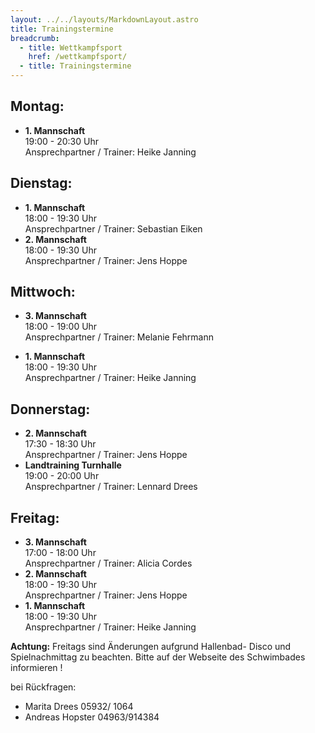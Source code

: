 ```yaml
---
layout: ../../layouts/MarkdownLayout.astro
title: Trainingstermine
breadcrumb:
  - title: Wettkampfsport
    href: /wettkampfsport/
  - title: Trainingstermine
---
```


## Montag:

- **1\. Mannschaft**<br>
  19:00 - 20:30 Uhr<br>
  Ansprechpartner / Trainer: Heike Janning<br>

## Dienstag:

- **1\. Mannschaft**<br>
  18:00 - 19:30 Uhr<br>
  Ansprechpartner / Trainer: Sebastian Eiken<br>
- **2\. Mannschaft**<br>
  18:00 - 19:30 Uhr<br>
  Ansprechpartner / Trainer: Jens Hoppe<br>

## Mittwoch:

- **3\. Mannschaft**<br>
  18:00 - 19:00 Uhr<br>
  Ansprechpartner / Trainer: Melanie Fehrmann<br>

- **1\. Mannschaft**<br>
  18:00 - 19:30 Uhr<br>
  Ansprechpartner / Trainer: Heike Janning<br>

## Donnerstag:

- **2\. Mannschaft**<br>
  17:30 - 18:30 Uhr<br>
  Ansprechpartner / Trainer: Jens Hoppe<br>
- **Landtraining Turnhalle**<br>
  19:00 - 20:00 Uhr<br>
  Ansprechpartner / Trainer: Lennard Drees<br>

## Freitag:

- **3\. Mannschaft**<br>
  17:00 - 18:00 Uhr<br>
  Ansprechpartner / Trainer: Alicia Cordes<br>
- **2\. Mannschaft**<br>
  18:00 - 19:30 Uhr<br>
  Ansprechpartner / Trainer: Jens Hoppe<br>
- **1\. Mannschaft**<br>
  18:00 - 19:30 Uhr<br>
  Ansprechpartner / Trainer: Heike Janning<br>

**Achtung:** Freitags sind Änderungen aufgrund Hallenbad- Disco und Spielnachmittag zu beachten. Bitte auf der Webseite des Schwimbades informieren !

bei Rückfragen:<br>

- Marita Drees 05932/ 1064<br>
- Andreas Hopster 04963/914384<br>
